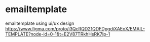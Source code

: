 # emailtemplate
emailtemplate using ui/ux design
https://www.figma.com/proto/i3QcRQD21QDFDpgdiXAEoX/EMAIL-TEMPLATE?node-id=0-1&t=E2V87TRkhHsRK7lp-1
